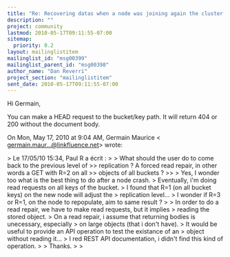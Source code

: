 ```yaml
---
title: "Re: Recovering datas when a node was joining again the cluster (with 	all node datas lost)"
description: ""
project: community
lastmod: 2010-05-17T09:11:55-07:00
sitemap:
  priority: 0.2
layout: mailinglistitem
mailinglist_id: "msg00399"
mailinglist_parent_id: "msg00398"
author_name: "Dan Reverri"
project_section: "mailinglistitem"
sent_date: 2010-05-17T09:11:55-07:00
---
```



Hi Germain,

You can make a HEAD request to the bucket/key path. It will return 404 or
200 without the document body.

On Mon, May 17, 2010 at 9:04 AM, Germain Maurice &lt;
germain.maur...@linkfluence.net&gt; wrote:

&gt; Le 17/05/10 15:34, Paul R a écrit :
&gt;
&gt; What should the user do to come back to the previous level of
&gt;&gt; replication ? A forced read repair, in other words a GET with R=2 on all
&gt;&gt; objects of all buckets ?
&gt;&gt;
&gt; Yes, I wonder too what is the best thing to do after a node crash.
&gt; Eventually, i'm doing read requests on all keys of the bucket.
&gt; I found that R=1 (on all bucket keys) on the new node will adjust the
&gt; replication level...
&gt; I wonder if R=3 or R=1, on the node to repopulate, aim to same result ?
&gt;
&gt; In order to do a read repair, we have to make read requests, but it implies
&gt; reading the stored object.
&gt; On a read repair, i assume that returning bodies is unecessary, especially
&gt; on large objects (that i don't have).
&gt; It would be useful to provide an API operation to test the existance of an
&gt; object without reading it...
&gt; I red REST API documentation, i didn't find this kind of operation.
&gt;
&gt; Thanks.
&gt;
&gt;

